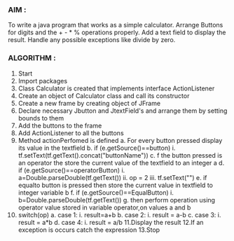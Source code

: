 
### AIM :

To write a java program that works as a simple calculator. Arrange Buttons for digits and the + - * % operations properly. Add a text field to display the result. Handle any possible exceptions like divide by zero.

### ALGORITHM :

1.	Start
2.	Import packages
3.	Class Calculator is created that implements interface ActionListener
4.	Create an object of Calculator class and call its constructor
5.	Create a new frame by creating object of JFrame
6.	Declare necessary Jbutton and JtextField's and arrange them by setting bounds to them
7.	Add the buttons to the frame
8.	Add ActionListener to all the buttons
9.	Method actionPerfomed is defined
a.	For every button pressed display its value in the textfield
b.	if (e.getSource()==button)
i.	tf.setText(tf.getText().concat("buttonName"))
c.	f the button pressed is an operator the store the current value of the textfield to an integer a
d.	if (e.getSource()==operatorButton)
i.	a=Double.parseDouble(tf.getText())
ii.	op = 2
iii.	tf.setText("")
e.	if equalto button is pressed then store the current value in textfield to integer variable b
f.	if (e.getSource()==EqualButton)
i.	b=Double.parseDouble(tf.getText())
g.	then perform operation using operator value stored in variable operator,on values a and b
10.	switch(op)
a.	case 1:
i.	result=a+b
b.	case 2:
i.	result = a-b
c.	case 3:
i.	result = a*b
d.	case 4:
i.	result = a/b 11.Display the result
12.If an exception is occurs catch the expression 13.Stop
